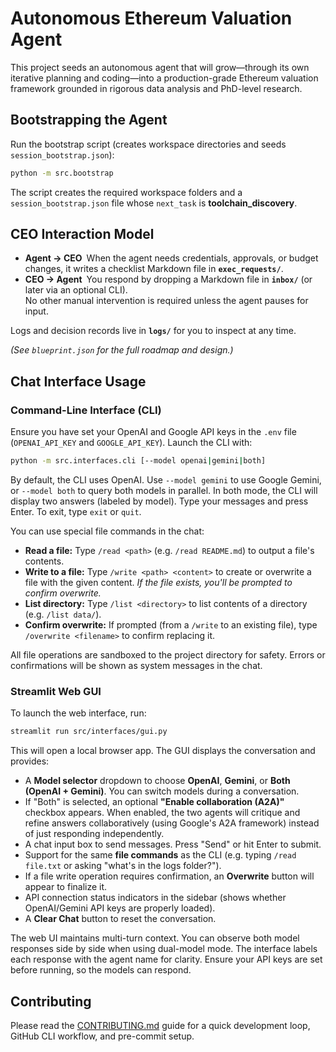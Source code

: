 # Autonomous Ethereum Valuation Agent

This project seeds an autonomous agent that will grow—through its own iterative planning and coding—into a production-grade Ethereum valuation framework grounded in rigorous data analysis and PhD-level research.

## Bootstrapping the Agent

Run the bootstrap script (creates workspace directories and seeds `session_bootstrap.json`):

```bash
python -m src.bootstrap
```

The script creates the required workspace folders and a `session_bootstrap.json` file whose `next_task` is **toolchain_discovery**.

## CEO Interaction Model

* **Agent → CEO** When the agent needs credentials, approvals, or budget changes, it writes a checklist Markdown file in **`exec_requests/`**.  
* **CEO → Agent** You respond by dropping a Markdown file in **`inbox/`** (or later via an optional CLI).  
  No other manual intervention is required unless the agent pauses for input.

Logs and decision records live in **`logs/`** for you to inspect at any time.

*(See `blueprint.json` for the full roadmap and design.)*

## Chat Interface Usage

### Command-Line Interface (CLI)

Ensure you have set your OpenAI and Google API keys in the `.env` file (`OPENAI_API_KEY` and `GOOGLE_API_KEY`). Launch the CLI with:

```bash
python -m src.interfaces.cli [--model openai|gemini|both]
```

By default, the CLI uses OpenAI. Use `--model gemini` to use Google Gemini, or `--model both` to query both models in parallel. In both mode, the CLI will display two answers (labeled by model). Type your messages and press Enter. To exit, type `exit` or `quit`.

You can use special file commands in the chat:
- **Read a file:** Type `/read <path>` (e.g. `/read README.md`) to output a file's contents.
- **Write to a file:** Type `/write <path> <content>` to create or overwrite a file with the given content. *If the file exists, you'll be prompted to confirm overwrite.*
- **List directory:** Type `/list <directory>` to list contents of a directory (e.g. `/list data/`).
- **Confirm overwrite:** If prompted (from a `/write` to an existing file), type `/overwrite <filename>` to confirm replacing it.

All file operations are sandboxed to the project directory for safety. Errors or confirmations will be shown as system messages in the chat.

### Streamlit Web GUI

To launch the web interface, run:

```bash
streamlit run src/interfaces/gui.py
```

This will open a local browser app. The GUI displays the conversation and provides:
- A **Model selector** dropdown to choose **OpenAI**, **Gemini**, or **Both (OpenAI + Gemini)**. You can switch models during a conversation.
- If "Both" is selected, an optional **"Enable collaboration (A2A)"** checkbox appears. When enabled, the two agents will critique and refine answers collaboratively (using Google's A2A framework) instead of just responding independently.
- A chat input box to send messages. Press "Send" or hit Enter to submit.
- Support for the same **file commands** as the CLI (e.g. typing `/read file.txt` or asking "what's in the logs folder?").
- If a file write operation requires confirmation, an **Overwrite** button will appear to finalize it.
- API connection status indicators in the sidebar (shows whether OpenAI/Gemini API keys are properly loaded).
- A **Clear Chat** button to reset the conversation.

The web UI maintains multi-turn context. You can observe both model responses side by side when using dual-model mode. The interface labels each response with the agent name for clarity. Ensure your API keys are set before running, so the models can respond.

## Contributing

Please read the [CONTRIBUTING.md](CONTRIBUTING.md) guide for a quick development loop, GitHub CLI workflow, and pre-commit setup.
